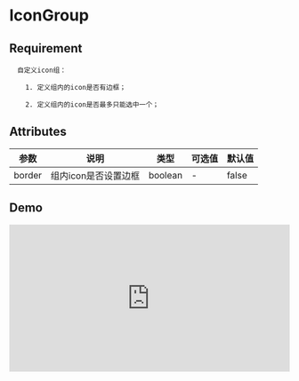 # IconGroup


## Requirement

      自定义icon组：
      
        1. 定义组内的icon是否有边框；
        
        2. 定义组内的icon是否最多只能选中一个；

## Attributes

| 参数   | 说明                 | 类型    | 可选值 | 默认值 |
| ------ | -------------------- | ------- | ------ | ------ |
| border | 组内icon是否设置边框 | boolean | -      | false  |

## Demo

<iframe height="265" style="width: 100%;" scrolling="no" title="hn toolbar demo" src="https://codepen.io/upcwangying/embed/yLeKbam?height=265&theme-id=light&default-tab=html,result" frameborder="no" allowtransparency="true" allowfullscreen="true">
  See the Pen <a href='https://codepen.io/upcwangying/pen/yLeKbam'>hn toolbar demo</a> by Ying Wang
  (<a href='https://codepen.io/upcwangying'>@upcwangying</a>) on <a href='https://codepen.io'>CodePen</a>.
</iframe>
